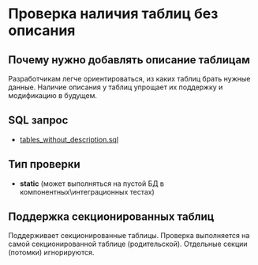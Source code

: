 # Проверка наличия таблиц без описания

## Почему нужно добавлять описание таблицам

Разработчикам легче ориентироваться, из каких таблиц брать нужные данные.
Наличие описания у таблиц упрощает их поддержку и модификацию в будущем.

## SQL запрос

- [tables_without_description.sql](https://github.com/mfvanek/pg-index-health-sql/blob/master/sql/tables_without_description.sql)

## Тип проверки

- **static** (может выполняться на пустой БД в компонентных\интеграционных тестах)

## Поддержка секционированных таблиц

Поддерживает секционированные таблицы.
Проверка выполняется на самой секционированной таблице (родительской). Отдельные секции (потомки) игнорируются.
